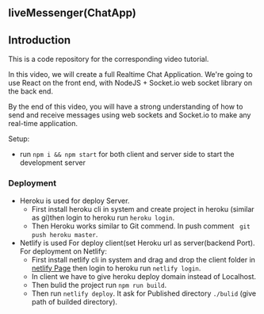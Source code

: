 ## liveMessenger(ChatApp)

## Introduction
This is a code repository for the corresponding video tutorial. 

In this video, we will create a full Realtime Chat Application. We're going to use  React on the front end, with NodeJS + Socket.io web socket library on the back end. 

By the end of this video, you will have a strong understanding of how to send and receive messages using web sockets and Socket.io to make any real-time application.

Setup:
- run ```npm i && npm start``` for both client and server side to start the development server

### Deployment
- Heroku is used for deploy Server.
  - First install heroku cli in system and create project in heroku (similar as gi)then login to heroku run ```heroku login```.
  - Then Heroku works similar to Git commend. In push comment ``` git push heroku master```.
- Netlify is used For deploy client(set Heroku url as server(backend Port). For deployment on Netlify:
   - First install netlify cli in system and drag and drop the client folder in [netlify Page](https://app.netlify.com/teams/surajchan68/sites) then login to heroku run ```netlify login```.
  - In client we have to give heroku deploy domain instead of Localhost.
  - Then bulid the project  run ```npm run build```.
  - Then run ```netlify deploy```. It ask for Published directory ```./bulid``` (give path of builded directory).

